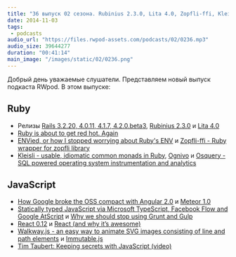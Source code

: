 ```yaml
---
title: "36 выпуск 02 сезона. Rubinius 2.3.0, Lita 4.0, Zopfli-ffi, Kleisli, React 0.12, Walkway.js, Immutable.js и прочее"
date: 2014-11-03
tags:
 - podcasts
audio_url: "https://files.rwpod-assets.com/podcasts/02/0236.mp3"
audio_size: 39644277
duration: "00:41:14"
main_image: "/images/static/02/0236.png"
---
```


Добрый день уважаемые слушатели. Представляем новый выпуск подкаста RWpod. В этом выпуске:

## Ruby

 - Релизы [Rails 3.2.20, 4.0.11, 4.1.7, 4.2.0.beta3](http://weblog.rubyonrails.org/2014/10/30/Rails_3_2_20_4_0_11_4_1_7_and_4_2_0_beta3_have_been_released/), [Rubinius 2.3.0](https://github.com/rubinius/rubinius/releases/tag/v2.3.0) и [Lita 4.0](http://docs.lita.io/releases/4/)
 - [Ruby is about to get red hot. Again](http://astonj.com/tech/ruby-is-about-to-get-red-hot-again/)
 - [ENVied, or how I stopped worrying about Ruby's ENV](http://www.gertgoet.com/2014/10/14/envied-or-how-i-stopped-worrying-about-ruby-s-env.html) и [Zopfli-ffi - Ruby wrapper for zopfli library](http://leopard.in.ua/2014/10/29/zopfli-ffi/)
 - [Kleisli - usable, idiomatic common monads in Ruby](http://blog.txus.io/kleisli/), [Ognivo](https://github.com/antlypls/ognivo) и [Osquery - SQL powered operating system instrumentation and analytics](http://osquery.io/)

## JavaScript

 - [How Google broke the OSS compact with Angular 2.0](http://codebetter.com/johnvpetersen/2014/10/27/how-google-broke-the-oss-compact-with-angular-2-0/) и [Meteor 1.0](https://www.meteor.com/)
 - [Statically typed JavaScript via Microsoft TypeScript, Facebook Flow and Google AtScript](http://www.2ality.com/2014/10/typed-javascript.html) и [Why we should stop using Grunt and Gulp](http://blog.keithcirkel.co.uk/why-we-should-stop-using-grunt/)
 - [React 0.12](http://facebook.github.io/react/blog/2014/10/28/react-v0.12.html) и [React (and why it’s awesome)](http://www.normative.com/react-and-why-its-awesome/)
 - [Walkway.js - an easy way to animate SVG images consisting of line and path elements](http://www.connoratherton.com/walkway) и [Immutable.js](http://facebook.github.io/immutable-js/)
 - [Tim Taubert: Keeping secrets with JavaScript (video)](https://www.youtube.com/watch?v=yf4m9LdO1zI)


